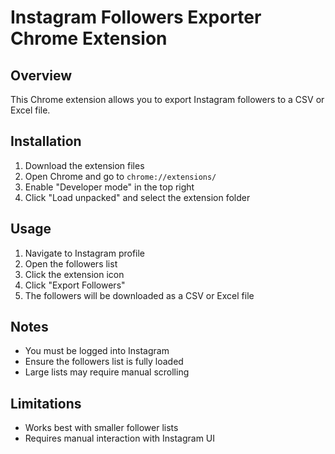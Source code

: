 # Instagram Followers Exporter Chrome Extension

## Overview
This Chrome extension allows you to export Instagram followers to a CSV or Excel file.

## Installation
1. Download the extension files
2. Open Chrome and go to `chrome://extensions/`
3. Enable "Developer mode" in the top right
4. Click "Load unpacked" and select the extension folder

## Usage
1. Navigate to Instagram profile
2. Open the followers list
3. Click the extension icon
4. Click "Export Followers"
5. The followers will be downloaded as a CSV or Excel file

## Notes
- You must be logged into Instagram
- Ensure the followers list is fully loaded
- Large lists may require manual scrolling

## Limitations
- Works best with smaller follower lists
- Requires manual interaction with Instagram UI
